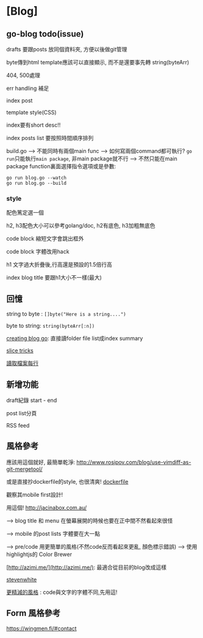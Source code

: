 # [Blog]

## go-blog todo(issue)

drafts 要跟posts 放同個資料夾, 方便以後做git管理

byte傳到html template應該可以直接顯示, 而不是還要事先轉 string(byteArr)

404, 500處理

err handling 補足

index post

template style(CSS) 

index要有short desc!! 

index posts list 要按照時間順序排列

build.go --> 不能同時有兩個main func --> 如何寫兩個command都可執行?
`go run`只能執行`main package`, 非main package就不行
--> 不然只能在main package function裏面選擇指令選項或是參數:

```
go run blog.go --watch
go run blog.go --build
```


### style 

配色篤定選一個

h2, h3配色大小可以參考golang/doc,  h2有底色, h3加粗無底色

code block 縮短文字會跳出框外

code block 字體改用hack

h1 文字過大折疊後,行高還是預設的1.5倍行高

index blog title 要跟h1大小不一樣(最大)


## 回憶

string to byte : `[]byte("Here is a string....")`

byte to string: `string(byteArr[:n])`

[creating blog go](http://blog.definedcode.com/creating-blog-go): 直接讀folder file list成index summary

[slice tricks](https://github.com/golang/go/wiki/SliceTricks)

[讀取檔案每行](http://stackoverflow.com/questions/8757389/reading-file-line-by-line-in-go)

## 新增功能

draft紀錄 start - end

post list分頁

RSS feed

## 風格參考

應該用這個就好, 最簡單乾淨: http://www.rosipov.com/blog/use-vimdiff-as-git-mergetool/

或是直接抄dockerfile的style, 也很清爽! [dockerfile](https://docs.docker.com/reference/builder/)


觀察其mobile first設計! 

用這個!  http://jacinabox.com.au/


  --> blog title 和 menu 在螢幕展開的時候也要在正中間不然看起來很怪

  --> mobile 的post lists 字體要在大一點

  --> pre/code 用更簡單的風格(不然code反而看起來更亂, 顏色標示錯誤)
      --> 使用 highlightjs的 Color Brewer


[http://azimi.me/](http://azimi.me/): 最適合從目前的blog改成這樣


[stevenwhite](http://stevenwhite.com/building-a-rest-service-with-golang-1/)


[更精減的風格](http://dougblack.io/words/a-restful-micro-framework-in-go.html) : code與文字的字體不同,先用這!



## Form 風格參考

https://wingmen.fi/#contact
